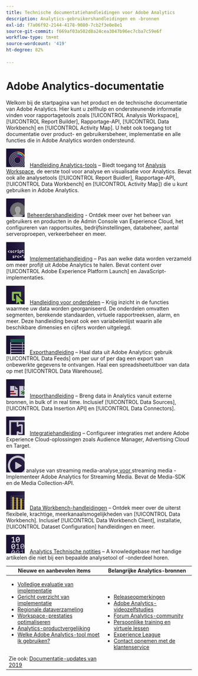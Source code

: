 ```yaml
---
title: Technische documentatiehandleidingen voor Adobe Analytics
description: Analytics-gebruikershandleidingen en -bronnen
exl-id: f7a06f92-2144-4178-9080-7cb2f3e0e8e1
source-git-commit: f669af03a502d8a24cea3047b96ec7cba7c59e6f
workflow-type: tm+mt
source-wordcount: '419'
ht-degree: 82%

---
```


# Adobe Analytics-documentatie

Welkom bij de startpagina van het product en de technische documentatie van Adobe Analytics. Hier kunt u zelfhulp en ondersteunende informatie vinden voor rapportagetools zoals [!UICONTROL Analysis Workspace], [!UICONTROL Report Builder], Rapportage-API, [!UICONTROL Data Workbench] en [!UICONTROL Activity Map]. U hebt ook toegang tot documentatie over product- en gebruikersbeheer, implementatie en alle functies die in Adobe Analytics worden ondersteund.

[![Tools](assets/analyze_50px.png)](/help/analyze/home.md) [Handleiding Analytics-tools](/help/analyze/home.md) – Biedt toegang tot [Analysis Workspace](/help/analyze/analysis-workspace/home.md), de eerste tool voor analyse en visualisatie voor Analytics. Bevat ook alle analysetools ([!UICONTROL Report Buidler], Rapportage-API, [!UICONTROL Data Workbench] en [!UICONTROL Activity Map]) die u kunt gebruiken in Adobe Analytics.

[![Beheer](assets/admin_50px.png)](/help/admin/home.md) [Beheerdershandleiding](/help/admin/home.md) - Ontdek meer over het beheer van gebruikers en producten in de Admin Console van Experience Cloud, het configureren van rapportsuites, bedrijfsinstellingen, databeheer, aantal serveroproepen, verkeerbeheer en meer.

[![Implementatie](assets/implement_50px.png)](/help/implement/home.md) [Implementatiehandleiding](/help/implement/home.md) – Pas aan welke data worden verzameld om meer profijt uit Adobe Analytics te halen. Bevat content over [!UICONTROL Adobe Experience Platform Launch] en JavaScript-implementaties.

[![Onderdelen](assets/components_50px.png)](/help/components/home.md) [Handleiding voor onderdelen](/help/components/home.md) – Krijg inzicht in de functies waarmee uw data worden georganiseerd. De onderdelen omvatten segmenten, berekende standaarden, virtuele rapportreeksen, alarm, en meer. Deze handleiding bevat ook een variabelenlijst waarin alle beschikbare dimensies en cijfers worden uitgelegd.

[![Export](assets/export_50px.png)](/help/export/home.md) [Exporthandleiding](/help/export/home.md) – Haal data uit Adobe Analytics: gebruik [!UICONTROL Data Feeds] om per uur of per dag een export van onbewerkte gegevens te ontvangen. Haal een spreadsheetuitboer van data op met [!UICONTROL Data Warehouse].

[![Import](assets/import_50px.png)](/help/import/home.md) [Importhandleiding](/help/import/home.md) – Breng data in Analytics vanuit externe bronnen, in bulk of in real time. Inclusief [!UICONTROL Data Sources], [!UICONTROL Data Insertion API] en [!UICONTROL Data Connectors].

[![Integratie](assets/integrate_50px.png)](/help/integrate/home.md) [Integratiehandleiding](/help/integrate/home.md) – Configureer integraties met andere Adobe Experience Cloud-oplossingen zoals Audience Manager, Advertising Cloud en Target.

[![Handleiding voor](assets/media_50px.png)](https://experienceleague.adobe.com/docs/media-analytics/using/media-overview.html) analyse van streaming media-analyse[ voor ](https://experienceleague.adobe.com/docs/media-analytics/using/media-overview.html) streaming media - Implementeer Adobe Analytics for Streaming Media. Bevat de Media-SDK en de Media Collection-API.

[![DWB](assets/workbench_50px.png)](https://experienceleague.adobe.com/docs/data-workbench/using/home.html) [Data Workbench-handleidingen](https://experienceleague.adobe.com/docs/data-workbench/using/home.html) – Ontdek meer over de uiterst flexibele, krachtige, meerkanaalsmogelijkheden van [!UICONTROL Data Workbench]. Inclusief [!UICONTROL Data Workbench Client], installatie, [!UICONTROL Dataset Configuration] handleidingen en meer.

[![Technische notities](assets/technotes_50px.png)](/help/technotes/home.md) [Analytics Technische notities](/help/technotes/home.md) – A knowledgebase met handige artikelen die niet bij een bepaalde analysetool of -onderdeel horen.

| Nieuwe en aanbevolen items | Belangrijke Analytics-bronnen |
| --- | --- |
| <ul><li>[Volledige evaluatie van implementatie](https://experienceleague.adobe.com/docs/analytics/implementation/review/full-review.html)</li><li>[Gericht overzicht van implementatie](https://experienceleague.adobe.com/docs/analytics/implementation/review/focused-review.html)</li><li>[Regionale dataverzameling](/help/technotes/rdc/regional-data-collection.md)</li><li>[Workspace-prestaties optimaliseren](/help/analyze/analysis-workspace/workspace-faq/optimizing-performance.md)</li><li>[Analytics-productvergelijking](/help/admin/c-analytics-product-comparison/analytics-product-comparison.md)</li><li>[Welke Adobe Analytics-tool moet ik gebruiken?](/help/admin/c-analytics-product-comparison/which-analytics-tool.md)</li></ul><br> Zie ook: [Documentatie-updates van 2019](doc-updates.md) | <ul><li> [Releaseopmerkingen](https://experienceleague.adobe.com/docs/release-notes/experience-cloud/current.html)</li><li> [Adobe Analytics-videozelfstudies](https://experienceleague.adobe.com/docs/analytics-learn/tutorials/overview.html)</li><li>[Forum Analytics-community](https://forums.adobe.com/community/experience-cloud/analytics-cloud/analytics)</li><li>[Persoonlijke training en virtuele lessen](https://training.adobe.com/training/courses.html#solution=adobeAnalytics)</li><li>[Experience League](https://landing.adobe.com/experience-league/)</li><li>[Contact opnemen met de klantenservice](https://helpx.adobe.com/nl/support/analytics.html)</li></ul> |

<!-- Keep around for now

## Analytics reporting capabilities

Here is a comprehensive list of and links to all the reporting capabilities in Adobe Analytics.

* [Analysis Workspace](/help/analyze/analysis-workspace/home.md)
* [Report Builder](/help/analyze/report-builder/home.md)
* [Data Warehouse](/help/export/data-warehouse/data-warehouse.md)
* [Mobile Services UI](https://experienceleague.adobe.com/docs/mobile-services/using/home.html)
* [Data Workbench](https://experienceleague.adobe.com/docs/data-workbench/using/home.html)
* [Reports & Analytics](/help/analyze/reports-analytics/getting-started.md)

### Analytics feature list

*   [Activity Map](/help/analyze/activity-map/activity-map.md)
*   [Anomaly Detection](/help/analyze/analysis-workspace/virtual-analyst/c-anomaly-detection/statistics-anomaly-detection.md)
*   [Bot filtering](/help/admin/admin/bot-removal/bot-rules.md)
*   [Calculated Metrics](/help/components/c-calcmetrics/cm-overview.md)
*   [Classifications](/help/components/classifications/c-classifications.md)
*   [Cohort Analysis](/help/analyze/analysis-workspace/visualizations/cohort-table/cohort-analysis.md)
*   [Contribution Analysis](/help/analyze/analysis-workspace/virtual-analyst/c-anomaly-detection/anomaly-detection.md)
*   [Data Connectors](https://www.adobeexchange.com/experiencecloud.html)
*   [Data Feeds](/help/export/analytics-data-feed/data-feed-overview.md)   
*   [Data Sources](/help/import/c-data-sources/datasrc-home.md)  
*   [Fallout](/help/analyze/analysis-workspace/visualizations/fallout/fallout-flow.md)
*   [Flow](/help/analyze/analysis-workspace/visualizations/c-flow/flow.md)
*   [Intelligent Alerts](/help/components/c-alerts/intellligent-alerts.md)
*   [Mobile App SDK](https://experienceleague.adobe.com/docs/mobile-services/using/home.html)  
*   [Real-time reporting](/help/components/c-real-time-reporting/realtime.md)
*   [Segmentation](/help/components/segmentation/seg-home.md)
*   [Segment Comparison](/help/analyze/analysis-workspace/c-panels/c-segment-comparison/segment-comparison.md)
*   [Video Tracking](https://experienceleague.adobe.com/docs/media-analytics/using/media-overview.html)
*   [Virtual Report Suites](/help/components/vrs/vrs-about.md)

## Contact options

Support delegates can get assisted support via:

**In-Product:**

1.  [Sign in to Adobe Analytics.](https://sc.omniture.com/login/)
2.  Navigate to **Help** > **Customer Care**.

**Phone:** 1-800-497-0335 (US & Canada).

Get [phone numbers for other regions](https://helpx.adobe.com/contact/dma-external/DMACustomeCareRegionalPhoneNumbers.html).

**Email:**

1.  Include [case details](https://helpx.adobe.com/experience-cloud/enterprise-email-support-guidelines.html) to open a ticket via email. 
1.  Send your case to [customercare@adobe.com](mailto:customercare@adobe.com).

Not sure if you're a **support delegate**? Find out if this [user type applies to you](https://helpx.adobe.com/experience-cloud/supported-users.html) and learn about our [enterprise support terms](https://helpx.adobe.com/support/programs/enterprise-support-terms.html).
 -->
